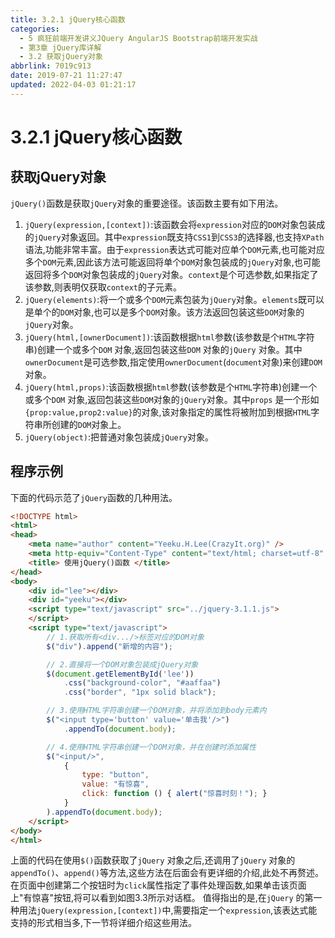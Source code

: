 ```yaml
---
title: 3.2.1 jQuery核心函数
categories: 
  - 5 疯狂前端开发讲义JQuery AngularJS Bootstrap前端开发实战
  - 第3章 jQuery库详解
  - 3.2 获取jQuery对象
abbrlink: 7019c913
date: 2019-07-21 11:27:47
updated: 2022-04-03 01:21:17
---
```

# 3.2.1 jQuery核心函数 #
## 获取jQuery对象 ##
`jQuery()`函数是获取`jQuery`对象的重要途径。该函数主要有如下用法。
1. `jQuery(expression,[context])`:该函数会将`expression`对应的`DOM`对象包装成的`jQuery`对象返回。其中`expression`既支持`CSS1`到`CSS3`的选择器,也支持`XPath`语法,功能非常丰富。由于`expression`表达式可能对应单个`DOM`元素,也可能对应多个`DOM`元素,因此该方法可能返回将单个`DOM`对象包装成的`jQuery`对象,也可能返回将多个`DOM`对象包装成的`jQuery`对象。`context`是个可选参数,如果指定了该参数,则表明仅获取`context`的子元素。
2. `jQuery(elements)`:将一个或多个`DOM`元素包装为`jQuery`对象。`elements`既可以是单个的`DOM`对象,也可以是多个`DOM`对象。该方法返回包装这些`DOM`对象的`jQuery`对象。
3. `jQuery(html,[ownerDocument])`:该函数根据`html`参数(该参数是个`HTML`字符串)创建一个或多个`DOM` 对象,返回包装这些`DOM` 对象的`jQuery` 对象。其中`ownerDocument`是可选参数,指定使用`ownerDocument`(`document`对象)来创建`DOM`对象。
4. `jQuery(html,props)`:该函数根据`html`参数(该参数是个`HTML`字符串)创建一个或多个`DOM` 对象,返回包装这些`DOM`对象的`jQuery`对象。其中`props` 是一个形如`{prop:value,prop2:value}`的对象,该对象指定的属性将被附加到根据`HTML`字符串所创建的`DOM`对象上。
5. `jQuery(object)`:把普通对象包装成`jQuery`对象。


## 程序示例 ##
下面的代码示范了`jQuery`函数的几种用法。
```html
<!DOCTYPE html>
<html>
<head>
    <meta name="author" content="Yeeku.H.Lee(CrazyIt.org)" />
    <meta http-equiv="Content-Type" content="text/html; charset=utf-8" />
    <title> 使用jQuery()函数 </title>
</head>
<body>
    <div id="lee"></div>
    <div id="yeeku"></div>
    <script type="text/javascript" src="../jquery-3.1.1.js">
    </script>
    <script type="text/javascript">
        // 1.获取所有<div.../>标签对应的DOM对象
        $("div").append("新增的内容");

        // 2.直接将一个DOM对象包装成jQuery对象
        $(document.getElementById('lee'))
            .css("background-color", "#aaffaa")
            .css("border", "1px solid black");

        // 3.使用HTML字符串创建一个DOM对象，并将添加到body元素内
        $("<input type='button' value='单击我'/>")
            .appendTo(document.body);

        // 4.使用HTML字符串创建一个DOM对象，并在创建时添加属性
        $("<input/>",
            {
                type: "button",
                value: "有惊喜",
                click: function () { alert("惊喜时刻！"); }
            }
        ).appendTo(document.body);
    </script>
</body>
</html>
```
上面的代码在使用`$()`函数获取了`jQuery` 对象之后,还调用了`jQuery` 对象的`appendTo()`、`append()`等方法,这些方法在后面会有更详细的介绍,此处不再赘述。
在页面中创建第二个按钮时为`click`属性指定了事件处理函数,如果单击该页面上"有惊喜"按钮,将可以看到如图3.3所示对话框。
值得指出的是,在`jQuery` 的第一种用法`jQuery(expression,[context])`中,需要指定一个`expression`,该表达式能支持的形式相当多,下一节将详细介绍这些用法。
